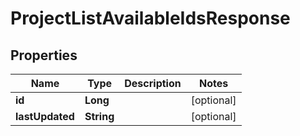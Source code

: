 

# ProjectListAvailableIdsResponse


## Properties

| Name | Type | Description | Notes |
|------------ | ------------- | ------------- | -------------|
|**id** | **Long** |  |  [optional] |
|**lastUpdated** | **String** |  |  [optional] |



